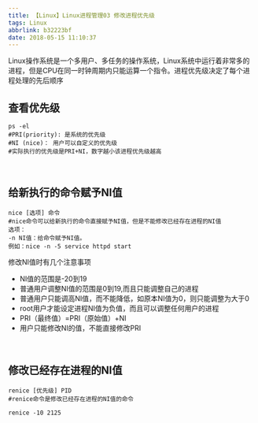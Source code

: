 ```yaml
---
title: 【Linux】Linux进程管理03 修改进程优先级
tags: Linux
abbrlink: b32223bf
date: 2018-05-15 11:10:37
---
```


Linux操作系统是一个多用户、多任务的操作系统，Linux系统中运行着非常多的进程，但是CPU在同一时钟周期内只能运算一个指令。进程优先级决定了每个进程处理的先后顺序 

## 查看优先级 

```
ps -el 
#PRI(priority): 是系统的优先级
#NI (nice)： 用户可以自定义的优先级
#实际执行的优先级是PRI+NI，数字越小该进程优先级越高
```

<br>

## 给新执行的命令赋予NI值
```
nice [选项] 命令
#nice命令可以给新执行的命令直接赋予NI值，但是不能修改已经存在进程的NI值
选项：
-n NI值：给命令赋予NI值。
例如：nice -n -5 service httpd start
```
修改NI值时有几个注意事项
* NI值的范围是-20到19
* 普通用户调整NI值的范围是0到19,而且只能调整自己的进程
* 普通用户只能调高NI值，而不能降低，如原本NI值为0，则只能调整为大于0
* root用户才能设定进程NI值为负值，而且可以调整任何用户的进程
* PRI（最终值）=PRI（原始值）+NI
* 用户只能修改NI的值，不能直接修改PRI


<br>

## 修改已经存在进程的NI值
```
renice [优先级] PID
#renice命令是修改已经存在进程的NI值的命令

renice -10 2125
```